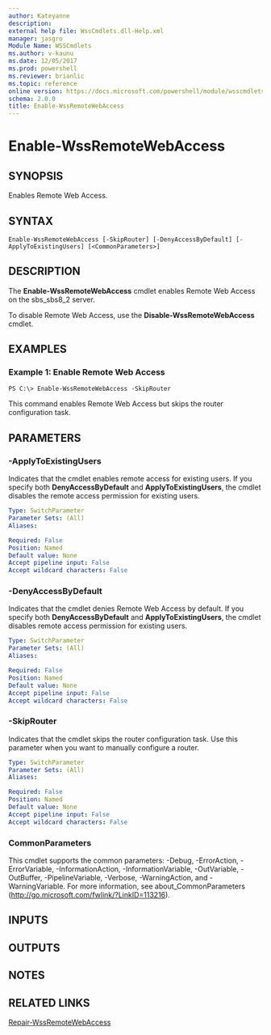 ```yaml
---
author: Kateyanne
description: 
external help file: WssCmdlets.dll-Help.xml
manager: jasgro
Module Name: WSSCmdlets
ms.author: v-kaunu
ms.date: 12/05/2017
ms.prod: powershell
ms.reviewer: brianlic
ms.topic: reference
online version: https://docs.microsoft.com/powershell/module/wsscmdlets/enable-wssremotewebaccess?view=windowsserver2012r2-ps&wt.mc_id=ps-gethelp
schema: 2.0.0
title: Enable-WssRemoteWebAccess
---
```


# Enable-WssRemoteWebAccess

## SYNOPSIS
Enables Remote Web Access.

## SYNTAX

```
Enable-WssRemoteWebAccess [-SkipRouter] [-DenyAccessByDefault] [-ApplyToExistingUsers] [<CommonParameters>]
```

## DESCRIPTION
The **Enable-WssRemoteWebAccess** cmdlet enables Remote Web Access on the sbs_sbs8_2 server.

To disable Remote Web Access, use the **Disable-WssRemoteWebAccess** cmdlet.

## EXAMPLES

### Example 1: Enable Remote Web Access
```
PS C:\> Enable-WssRemoteWebAccess -SkipRouter
```

This command enables Remote Web Access but skips the router configuration task.

## PARAMETERS

### -ApplyToExistingUsers
Indicates that the cmdlet enables remote access for existing users.
If you specify both **DenyAccessByDefault** and **ApplyToExistingUsers**, the cmdlet disables the remote access permission for existing users.

```yaml
Type: SwitchParameter
Parameter Sets: (All)
Aliases: 

Required: False
Position: Named
Default value: None
Accept pipeline input: False
Accept wildcard characters: False
```

### -DenyAccessByDefault
Indicates that the cmdlet denies Remote Web Access by default.
If you specify both **DenyAccessByDefault** and **ApplyToExistingUsers**, the cmdlet disables remote access permission for existing users.

```yaml
Type: SwitchParameter
Parameter Sets: (All)
Aliases: 

Required: False
Position: Named
Default value: None
Accept pipeline input: False
Accept wildcard characters: False
```

### -SkipRouter
Indicates that the cmdlet skips the router configuration task.
Use this parameter when you want to manually configure a router.

```yaml
Type: SwitchParameter
Parameter Sets: (All)
Aliases: 

Required: False
Position: Named
Default value: None
Accept pipeline input: False
Accept wildcard characters: False
```

### CommonParameters
This cmdlet supports the common parameters: -Debug, -ErrorAction, -ErrorVariable, -InformationAction, -InformationVariable, -OutVariable, -OutBuffer, -PipelineVariable, -Verbose, -WarningAction, and -WarningVariable. For more information, see about_CommonParameters (http://go.microsoft.com/fwlink/?LinkID=113216).

## INPUTS

## OUTPUTS

## NOTES

## RELATED LINKS

[Repair-WssRemoteWebAccess](./Repair-WssRemoteWebAccess.md)

